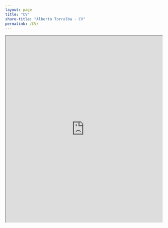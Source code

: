 ```yaml
---
layout: page
title: "CV"
share-title: "Alberto Torralba - CV"
permalink: /CV/
---
```


<iframe src="https://drive.google.com/file/d/1V4SxugC595U26GydX_Lhp0xU5LxCNabK/preview" width="100%" height="600px"></iframe>

